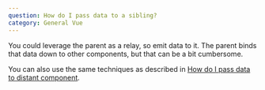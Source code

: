 ```yaml
---
question: How do I pass data to a sibling?
category: General Vue
---
```


You could leverage the parent as a relay, so emit data to it. The parent binds that data down to other components, but that can be a bit cumbersome.

You can also use the same techniques as described in [How do I pass data to distant component](#how-do-i-pass-data-to-distant-component).
